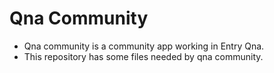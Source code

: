 # Qna Community
- Qna community is a community app working in Entry Qna.
- This repository has some files needed by qna community.
